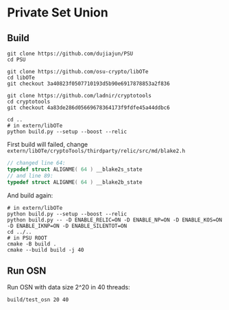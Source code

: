 # Private Set Union

## Build

```shell
git clone https://github.com/dujiajun/PSU
cd PSU

git clone https://github.com/osu-crypto/libOTe
cd libOTe
git checkout 3a40823f0507710193d5b90e6917878853a2f836

git clone https://github.com/ladnir/cryptotools
cd cryptotools
git checkout 4a83de286d05669678364173f9fdfe45a44ddbc6

cd ..
# in extern/libOTe
python build.py --setup --boost --relic
```
First build will failed, change `extern/libOTe/cryptoTools/thirdparty/relic/src/md/blake2.h`

```cpp
// changed line 64:
typedef struct ALIGNME( 64 ) __blake2s_state
// and line 89:
typedef struct ALIGNME( 64 ) __blake2b_state
```

And build again:

```shell
# in extern/libOTe
python build.py --setup --boost --relic
python build.py -- -D ENABLE_RELIC=ON -D ENABLE_NP=ON -D ENABLE_KOS=ON -D ENABLE_IKNP=ON -D ENABLE_SILENTOT=ON
cd ../..
# in PSU ROOT
cmake -B build .
cmake --build build -j 40  
```


## Run OSN

Run OSN with data size 2^20 in 40 threads:

```shell
build/test_osn 20 40
```

